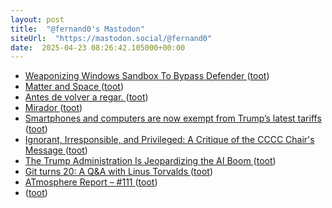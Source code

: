 ```yaml
---
layout: post
title:  "@fernand0's Mastodon"
siteUrl:  "https://mastodon.social/@fernand0"
date:  2025-04-23 08:26:42.105000+00:00
---
```

*  [Weaponizing Windows Sandbox To Bypass Defender ](http://blog.syscall.party/2020/12/02/weaponizing-windows-sandbox.htm) ([toot](https://mastodon.social/@fernand0/114386324822605723))
*  [Matter and Space ](https://matterandspace.com) ([toot](https://mastodon.social/@fernand0/114384735464213954))
*  [Antes de volver a regar. ](https://avecesunafoto.wordpress.com/2025/04/21/antes-de-volver-a-regar) ([toot](https://mastodon.social/@fernand0/114382785971236376))
*  [Mirador ](https://www.flickr.com/photos/fernand0/54448832118) ([toot](https://mastodon.social/@fernand0/114382746772082556))
*  [Smartphones and computers are now exempt from Trump’s latest tariffs ](https://edition.cnn.com/2025/04/12/tech/trump-electronics-china-tariffs/index.htm) ([toot](https://mastodon.social/@fernand0/114382714337172176))
*  [Ignorant, Irresponsible, and Privileged: A Critique of the CCCC Chair's Message ](https://michellekassorla.substack.com/p/ignorant-irresponsible-and-privileged?r=1njye) ([toot](https://mastodon.social/@fernand0/114382625168026354))
*  [The Trump Administration Is Jeopardizing the AI Boom ](https://www.theatlantic.com/technology/archive/2025/04/trump-jeopardizing-ai-boom/682404/?taid=67fa918bfda153000133fde) ([toot](https://mastodon.social/@fernand0/114382345628828671))
*  [Git turns 20: A Q&A with Linus Torvalds ](https://github.blog/open-source/git/git-turns-20-a-qa-with-linus-torvalds) ([toot](https://mastodon.social/@fernand0/114382089264525317))
*  [ATmosphere Report – #111 ](https://fediversereport.com/atmosphere-report-111) ([toot](https://mastodon.social/@fernand0/114381788814005507))
*  [ ](https://neopaquita.es/@ehproque) ([toot](https://mastodon.social/@fernand0/114381655569324055))
